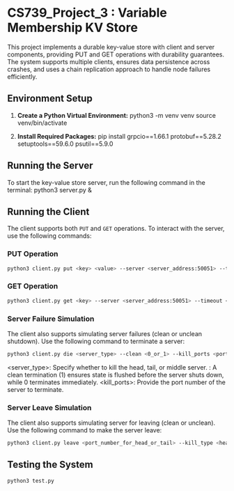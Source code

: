 # CS739_Project_3 : Variable Membership KV Store

This project implements a durable key-value store with client and server components, providing PUT and GET operations with durability guarantees. The system supports multiple clients, ensures data persistence across crashes, and uses a chain replication approach to handle node failures efficiently.

## Environment Setup

1. **Create a Python Virtual Environment:**
python3 -m venv venv
source venv/bin/activate

2. **Install Required Packages:**
pip install grpcio==1.66.1 protobuf==5.28.2 setuptools==59.6.0 psutil==5.9.0


## Running the Server

To start the key-value store server, run the following command in the terminal:
python3 server.py &

## Running the Client

The client supports both `PUT` and `GET` operations. To interact with the server, use the following commands:

### PUT Operation

 
```bash
python3 client.py put <key> <value> --server <server_address:50051> --timeout <timeout> 
```


### GET Operation

```bash 
python3 client.py get <key> --server <server_address:50051> --timeout <timeout>
```
### Server Failure Simulation
The client also supports simulating server failures (clean or unclean shutdown). Use the following command to terminate a server:

```bash
python3 client.py die <server_type> --clean <0_or_1> --kill_ports <port_numbers>
```
<server_type>: Specify whether to kill the head, tail, or middle server.
<clean>: A clean termination (1) ensures state is flushed before the server shuts down, while 0 terminates immediately.
<kill_ports>: Provide the port number of the server to terminate.

### Server Leave Simulation
The client also supports simulating server for leaving (clean or unclean). Use the following command to make the server leave:

```bash
python3 client.py leave <port_number_for_head_or_tail> --kill_type <head_or_tail> --clean <0_or_1>
```

## Testing the System

```bash 
python3 test.py  
```
